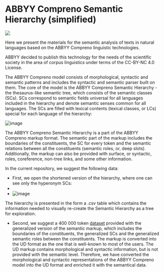 # ABBYY Compreno Semantic Hierarchy (simplified)

<a href="https://creativecommons.org/licenses/by-nc/4.0/"><img src="https://img.shields.io/static/v1?label=license&message=CC-BY-NC-4.0&color=green"/></a>

Here we present the materials for the semantic analysis of texts in natural languages based on the ABBYY Compreno linguistic technologies. 

ABBYY decided to publish this technology for the needs of the scientific society in the area of corpus linguistics under terms of the CC-BY-NC 4.0 License. 

The ABBYY Compreno model consists of morphological, syntactic and semantic patterns and includes the syntactic and semantic parser built on them.
The core of the model is the ABBYY Compreno Semantic Hierarchy - the thesaurus-like semantic tree, which consists of the semantic classes (SCs). SCs correspond to semantic fields universal for all languages included in the hierarchy and denote semantic senses common for all languages. The SCs are filled with lexical contents (lexical classes, or LCs) special for each language of the hierarchy:

![image](https://user-images.githubusercontent.com/125276344/218479636-86f30236-7417-4aca-b583-5dbffec817c1.png)

The ABBYY Compreno Semantic Hierarchy is a part of the ABBYY Compreno markup format. The semantic part of the markup includes the boundaries of the constituents, the SC for every token and the semantic relations between all the constituents (semantic roles, or, deep slots). Additionally, the markup can also be provided with surface, or syntactic, roles, coreference, non-tree links, and some other information.

In the current repository, we suggest the following data:

- First, we open the shortened version of the hierarchy, where one can see only the hyperonym SCs:
- 
-  ![image](https://user-images.githubusercontent.com/125276344/218480057-80eacc8a-3002-473d-9e06-b17c7544b34e.png)

The hierarchy is presented in the form a .csv table which contains the information needed to visually re-create the Semantic Hierarchy as a tree for exploration.

- Second, we suggest a 400 000 token [dataset](https://github.com/compreno-semantics/compreno-corpus) provided with the generalized version of the semantic markup, which includes the boundaries of the constituents, the generalized SCs and the generalized semantic roles between the constituents. The markup is converted into the UD format as the one that is well-known to most of the users. The UD markup contains morphological and syntactic information, but is not provided with the semantic level. Therefore, we have converted the morphological and syntactic representations of the ABBYY Compreno model into the UD format and enriched it with the semantical data.
